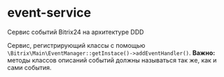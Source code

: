 # event-service
Сервис событий Bitrix24 на архитектуре DDD

Сервис, регистрирующий классы с помощью <code>\Bitrix\Main\EventManager::getInstace()->addEventHandler()</code>. <b>Важно:</b> методы классов описаний событий должны называться так же, как и сами события.
